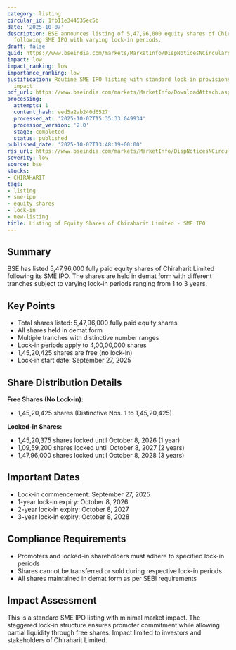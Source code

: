 ```yaml
---
category: listing
circular_id: 1fb11e344535ec5b
date: '2025-10-07'
description: BSE announces listing of 5,47,96,000 equity shares of Chiraharit Limited
  following SME IPO with varying lock-in periods.
draft: false
guid: https://www.bseindia.com/markets/MarketInfo/DispNoticesNCirculars.aspx?Noticeid={E8081DD0-7462-4FEF-9A7F-FD7033F8E620}&noticeno=20251007-48&dt=10/07/2025&icount=48&totcount=76&flag=0
impact: low
impact_ranking: low
importance_ranking: low
justification: Routine SME IPO listing with standard lock-in provisions; limited market-wide
  impact
pdf_url: https://www.bseindia.com/markets/MarketInfo/DownloadAttach.aspx?id=20251007-48&attachedId=49c5174f-770c-4c52-9d0d-99af683f9bdd
processing:
  attempts: 1
  content_hash: eed5a2ab240d6527
  processed_at: '2025-10-07T15:35:33.049934'
  processor_version: '2.0'
  stage: completed
  status: published
published_date: '2025-10-07T13:48:19+00:00'
rss_url: https://www.bseindia.com/markets/MarketInfo/DispNoticesNCirculars.aspx?Noticeid={E8081DD0-7462-4FEF-9A7F-FD7033F8E620}&noticeno=20251007-48&dt=10/07/2025&icount=48&totcount=76&flag=0
severity: low
source: bse
stocks:
- CHIRAHARIT
tags:
- listing
- sme-ipo
- equity-shares
- lock-in
- new-listing
title: Listing of Equity Shares of Chiraharit Limited - SME IPO
---
```


## Summary

BSE has listed 5,47,96,000 fully paid equity shares of Chiraharit Limited following its SME IPO. The shares are held in demat form with different tranches subject to varying lock-in periods ranging from 1 to 3 years.

## Key Points

- Total shares listed: 5,47,96,000 fully paid equity shares
- All shares held in demat form
- Multiple tranches with distinctive number ranges
- Lock-in periods apply to 4,00,00,000 shares
- 1,45,20,425 shares are free (no lock-in)
- Lock-in start date: September 27, 2025

## Share Distribution Details

**Free Shares (No Lock-in):**
- 1,45,20,425 shares (Distinctive Nos. 1 to 1,45,20,425)

**Locked-in Shares:**
- 1,45,20,375 shares locked until October 8, 2026 (1 year)
- 1,09,59,200 shares locked until October 8, 2027 (2 years)
- 1,47,96,000 shares locked until October 8, 2028 (3 years)

## Important Dates

- Lock-in commencement: September 27, 2025
- 1-year lock-in expiry: October 8, 2026
- 2-year lock-in expiry: October 8, 2027
- 3-year lock-in expiry: October 8, 2028

## Compliance Requirements

- Promoters and locked-in shareholders must adhere to specified lock-in periods
- Shares cannot be transferred or sold during respective lock-in periods
- All shares maintained in demat form as per SEBI requirements

## Impact Assessment

This is a standard SME IPO listing with minimal market impact. The staggered lock-in structure ensures promoter commitment while allowing partial liquidity through free shares. Impact limited to investors and stakeholders of Chiraharit Limited.